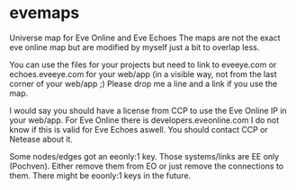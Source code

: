 # evemaps
Universe map for Eve Online and Eve Echoes
The maps are not the exact eve online map but are modified by myself just a bit to overlap less.

You can use the files for your projects but need to link to eveeye.com or echoes.eveeye.com for your web/app (in a visible way, not from the last corner of your web/app ;)
Please drop me a line and a link if you use the map.

I would say you should have a license from CCP to use the Eve Online IP in your web/app.
For Eve Online there is developers.eveonline.com 
I do not know if this is valid for Eve Echoes aswell. You should contact CCP or Netease about it.

Some nodes/edges got an eeonly:1 key. Those systems/links are EE only (Pochven). Either remove them from EO or just remove the connections to them.
There might be eoonly:1 keys in the future.
